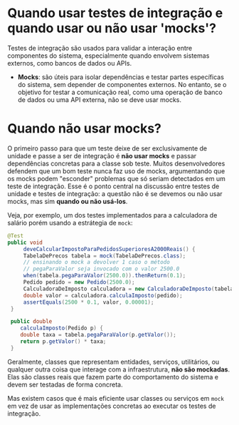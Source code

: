 # Quando usar testes de integração e quando usar ou não usar 'mocks'?

Testes de integração são usados para validar a interação entre componentes do sistema, especialmente quando envolvem sistemas externos, como bancos de dados ou APIs. 

- **Mocks**: são úteis para isolar dependências e testar partes específicas do sistema, sem depender de componentes externos. No entanto, se o objetivo for testar a comunicação real, como uma operação de banco de dados ou uma API externa, não se deve usar mocks. 

# Quando não usar mocks?

O primeiro passo para que um teste deixe de ser exclusivamente de unidade e passe a ser de integração é **não usar mocks** e passar dependências concretas para a classe sob teste. Muitos desenvolvedores defendem que um bom teste nunca faz uso de mocks, argumentando que os mocks podem "esconder" problemas que só seriam detectados em um teste de integração. Esse é o ponto central na discussão entre testes de unidade e testes de integração: a questão não é se devemos ou não usar mocks, mas sim **quando ou não usá-los**.

Veja, por exemplo, um dos testes implementados para a calculadora de salário porém usando  a estrátegia de `mock`:

```java
@Test
public void
     deveCalcularImpostoParaPedidosSuperioresA2000Reais() {
     TabelaDePrecos tabela = mock(TabelaDePrecos.class);
     // ensinando o mock a devolver 1 caso o método
     // pegaParaValor seja invocado com o valor 2500.0
     when(tabela.pegaParaValor(2500.0)).thenReturn(0.1);
     Pedido pedido = new Pedido(2500.0);
     CalculadoraDeImposto calculadora = new CalculadoraDeImposto(tabela);
     double valor = calculadora.calculaImposto(pedido);
     assertEquals(2500 * 0.1, valor, 0.00001);
 }

 public double 
    calculaImposto(Pedido p) {
    double taxa = tabela.pegaParaValor(p.getValor());
    return p.getValor() * taxa;
 }
```

Geralmente, classes que representam entidades, serviços, utilitários, ou qualquer outra coisa que interage com a infraestrutura, **não são mockadas**. Elas são classes reais que fazem parte do comportamento do sistema e devem ser testadas de forma concreta.

Mas existem casos que é mais eficiente usar classes ou serviços em `mock` em vez de usar as implementações concretas ao executar os testes de integração. 

